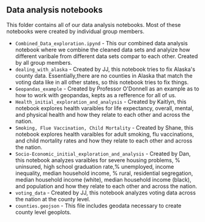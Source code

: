 ## Data analysis notebooks

This folder contains all of our data analysis notebooks. Most of these notebooks were created by individual group members. 

* `Combined_Data_exploration.ipynd` - This our combined data analysis notebook where we combine the cleaned data sets and analyize how different varibale from different data sets compar to each other. Created by all group members. 
* `dealing_with_alaska` - Created by JJ, this notebook tries to fix Alaska's county data. Essentially,there are no counties in Alaska that match the voting data like in all other states, so this notebook tries to fix things. 
* `Geopandas_example` - Created by Professor O'Donnell as an example as to how to work with geopandas, kepts as a refference for all of us. 
* `Health_initial_exploration_and_analysis` - Created by Kaitlyn, this notebook explores health varaibles for life expectancy, overall, mental, and physical health and how they relate to each other and across the nation.  
* `Smoking, Flue Vaccination, Child Mortality` - Created by Shane, this notebook explores health varaibles for adult smoking, flu vaccinations, and child mortality rates and how they relate to each other and across the nation.
* `Socio-Economic_initial_exploration_and_analysis` - Created by Dan, this notebook analyzes varaibles for severe housing problems, % uninsured, high school graduation rate,% unemployed, income inequality, median household income, % rural, residential segregation, median household income (white), median household income (black), and population and how they relate to each other and across the nation. 
* `voting_data` - Created by JJ, this notebook analyzes voting data across the nation at the county level.  
* `counties.geojson` - This file includes geodata necessary to create county level geoplots. 
